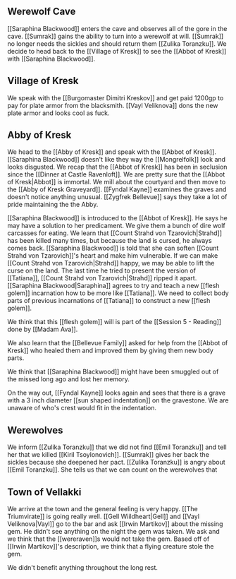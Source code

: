 ## Werewolf Cave

[[Saraphina Blackwood]] enters the cave and observes all of the gore in the cave. [[Sumrak]] gains the ability to turn into a werewolf at will. [[Sumrak]] no longer needs the sickles and should return them [[Zulika Toranzku]]. We decide to head back to the [[Village of Kresk]] to see the [[Abbot of Kresk]] with [[Saraphina Blackwood]].

## Village of Kresk

We speak with the [[Burgomaster Dimitri Kreskov]] and get paid 1200gp to pay for plate armor from the blacksmith. [[Vayl Veliknova]] dons the new plate armor and looks cool as fuck.

## Abby of Kresk

We head to the [[Abby of Kresk]] and speak with the [[Abbot of Kresk]]. [[Saraphina Blackwood]] doesn't like they way the [[Mongrelfolk]] look and looks disgusted. We recap that the [[Abbot of Kresk]] has been in seclusion since the [[Dinner at Castle Ravenloft]]. We are pretty sure that the [[Abbot of Kresk|Abbot]] is immortal. We mill about the courtyard and then move to the [[Abby of Kresk Graveyard]]. [[Fyndal Kayne]] examines the graves and doesn't notice anything unusual. [[Zygfrek Bellevue]] says they take a lot of pride maintaining the the Abby. 

[[Saraphina Blackwood]] is introduced to the [[Abbot of Kresk]]. He says he may have a solution to her predicament. We give them a bunch of dire wolf carcasses for eating. We learn that [[Count Strahd von Tzarovich|Strahd]] has been killed many times, but because the land is cursed, he always comes back. [[Saraphina Blackwood]] is told that she can soften [[Count Strahd von Tzarovich]]'s heart and make him vulnerable. If we can make [[Count Strahd von Tzarovich|Strahd]] happy, we may be able to lift the curse on the land. The last time he tried to present the version of [[Tatiana]], [[Count Strahd von Tzarovich|Strahd]] ripped it apart. [[Saraphina Blackwood|Saraphina]] agrees to try and teach a new [[flesh golem]] incarnation how to be more like [[Tatiana]]. We need to collect body parts of previous incarnations of [[Tatiana]] to construct a new [[flesh golem]].

We think that this [[flesh golem]] will is part of the [[Session 5 - Reading]] done by [[Madam Ava]].

We also learn that the [[Bellevue Family]] asked for help from the [[Abbot of Kresk]] who healed them and improved them by giving them new body parts. 

We think that [[Saraphina Blackwood]] might have been smuggled out of the missed long ago and lost her memory.

On the way out, [[Fyndal Kayne]] looks again and sees that there is a grave with a 3 inch diameter [[sun shaped indentation]] on the gravestone. We are unaware of who's crest would fit in the indentation.

## Werewolves

We inform [[Zulika Toranzku]] that we did not find [[Emil Toranzku]] and tell her that we killed [[Kiril Tsoylonovich]]. [[Sumrak]] gives her back the sickles because she deepened her pact. [[Zulika Toranzku]] is angry about [[Emil Toranzku]]. She tells us that we can count on the werewolves that 

## Town of Vellakki

We arrive at the town and the general feeling is very happy. [[The Triumvirate]] is going really well. [[Gell Wiildheart|Gell]] and [[Vayl Veliknova|Vayl]] go to the bar and ask [[Irwin Martikov]] about the missing gem. He didn't see anything on the night the gem was taken. We ask and we think that the [[wereraven]]s would not take the gem. Based off of [[Irwin Martikov]]'s description, we think that a flying creature stole the gem.

We didn't benefit anything throughout the long rest.